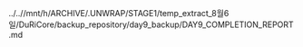 ../..//mnt/h/ARCHIVE/.UNWRAP/STAGE1/temp_extract_8월6일/DuRiCore/backup_repository/day9_backup/DAY9_COMPLETION_REPORT.md